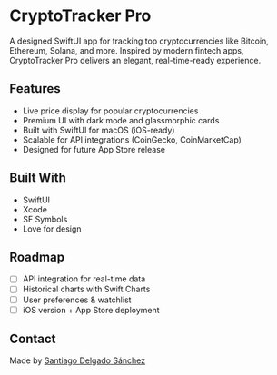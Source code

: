 # CryptoTracker Pro

A  designed SwiftUI app for tracking top cryptocurrencies like Bitcoin, Ethereum, Solana, and more. Inspired by modern fintech apps, CryptoTracker Pro delivers an elegant, real-time-ready experience.



## Features

- Live price display for popular cryptocurrencies
- Premium UI with dark mode and glassmorphic cards
- Built with SwiftUI for macOS (iOS-ready)
- Scalable for API integrations (CoinGecko, CoinMarketCap)
- Designed for future App Store release


## Built With

- SwiftUI
- Xcode
- SF Symbols
- Love for design 

## Roadmap

- [ ] API integration for real-time data
- [ ] Historical charts with Swift Charts
- [ ] User preferences & watchlist
- [ ] iOS version + App Store deployment

## Contact

Made by [Santiago Delgado Sánchez](https://www.linkedin.com/in/santiagodelgado23/)  

